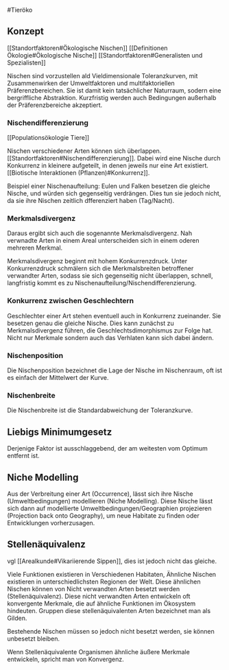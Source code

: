 #Tieröko 

## Konzept

[[Standortfaktoren#Ökologische Nischen]]
[[Definitionen Ökologie#Ökologische Nische]]
[[Standortfaktoren#Generalisten und Spezialisten]]

Nischen sind vorzustellen ald Vieldimensionale Toleranzkurven, mit Zusammenwirken der Umweltfaktoren und multifaktoriellen Präferenzbereichen. Sie ist damit kein tatsächlicher Naturraum, sodern eine bergriffliche Abstraktion. Kurzfristig werden auch Bedingungen außerhalb der Präferenzbereiche akzeptiert.

### Nischendifferenzierung

[[Populationsökologie Tiere]]

Nischen verschiedener Arten können sich überlappen. [[Standortfaktoren#Nischendifferenzierung]]. Dabei wird eine Nische durch Konkurrenz in kleinere aufgeteilt, in denen jeweils nur eine Art existiert. [[Biotische Interaktionen (Pflanzen)#Konkurrenz]]. 

Beispiel einer Nischenaufteilung: Eulen und Falken besetzen die gleiche Nische, und würden sich gegenseitig verdrängen. Dies tun sie jedoch nicht, da sie ihre Nischen zeitlich dfferenziert haben (Tag/Nacht).

### Merkmalsdivergenz

Daraus ergibt sich auch die sogenannte Merkmalsdivergenz. Nah verwnadte Arten in einem Areal unterscheiden sich in einem oderen mehreren Merkmal.

Merkmalsdivergenz beginnt mit hohem Konkurrenzdruck. Unter Konkurrenzdruck schmälern sich die Merkmalsbreiten betroffener verwandter Arten, sodass sie sich gegenseitig nicht überlappen, schnell, langfristig kommt es zu Nischenaufteilung/Nischendifferenzierung.

### Konkurrenz zwischen Geschlechtern

Geschlechter einer Art stehen eventuell auch in Konkurrenz zueinander. Sie besetzen genau die gleiche Nische. Dies kann zunächst zu Merkmalsdivergenz führen, die Geschlechtsdimorphismus zur Folge hat. Nicht nur Merkmale sondern auch das Verhlaten kann sich dabei ändern.

### Nischenposition

Die Nischenposition bezeichnet die Lage der Nische im Nischenraum, oft ist es einfach der Mittelwert der Kurve.

### Nischenbreite

Die Nischenbreite ist die Standardabweichung der Toleranzkurve.

## Liebigs Minimumgesetz

Derjenige Faktor ist ausschlaggebend, der am weitesten vom Optimum entfernt ist.

## Niche Modelling

Aus der Verbreitung einer Art (Occurrence), lässt sich ihre Nische (Umweltbedingungen) modellieren (Niche Modelling). Diese Nische lässt sich dann auf modellierte Umweltbedingungen/Geographien projezieren (Projection back onto Geography), um neue Habitate zu finden oder Entwicklungen vorherzusagen.

## Stellenäquivalenz

vgl [[Arealkunde#Vikariierende Sippen]], dies ist jedoch nicht das gleiche.

Viele Funktionen existieren in Verschiedenen Habitaten, Ähnliche Nischen existieren in unterschiedlichsten Regionen der Welt. Diese ähnlichen Nischen können von Nicht verwandten Arten besetzt werden (Stellenäquivalenz). Diese nicht verwandten Arten entwickeln oft konvergente Merkmale, die auf ähnliche Funktionen im Ökosystem hindeuten. Gruppen diese stellenäquivalenten Arten bezeichnet man als Gilden.

Bestehende Nischen müssen so jedoch nicht besetzt werden, sie können unbesetzt bleiben.

Wenn Stellenäquivalente Organismen ähnliche äußere Merkmale entwickeln, spricht man von Konvergenz.